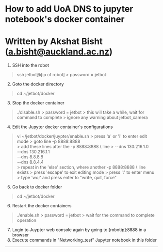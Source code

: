 # How to add UoA DNS to jupyter notebook's docker container
# Written by Akshat Bisht (a.bisht@auckland.ac.nz)

1. SSH into the robot
> ssh jetbot@[ip of robot]
    > password = jetbot
    
2. Goto the docker directory
> cd ~/jetbot/docker

3. Stop the docker container
> ./disable.sh
    > password = jetbot
    > this will take a while, wait for command to complete
    > ignore any warning about jetbot_camera

4. Edit the Jupyter docker container's configurations
> vi ~/jetbot/docker/juypter/enable.sh
    > press 'a' or 'i' to enter edit mode
    > goto line -p 8888:8888 \
    > add these lines after the -p 8888:8888 \ line
        >   --dns 130.216.1.0 \
            --dns 130.216.1.1 \
            --dns 8.8.8.8 \
            --dns 8.8.4.4 \
    > repeat in the 'else' section, where another -p 8888:8888 \ line exists
    > press 'escape' to exit editing mode
    > press ':' to enter menu
    > type 'wq!' and press enter to "write, quit, force"
  
5. Go back to docker folder
> cd ~/jetbot/docker

6. Restart the docker containers
> ./enable.sh
    > password = jetbot
    > wait for the command to complete operation
    
7. Login to Juypter web console again by going to [robotip]:8888 in a browser
8. Execute commands in "Networking_test" Jupyter notebook in this folder

__________